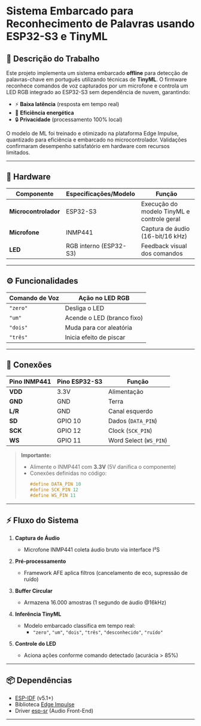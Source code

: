# Sistema Embarcado para Reconhecimento de Palavras usando ESP32-S3 e TinyML

## 📝 Descrição do Trabalho  
Este projeto implementa um sistema embarcado **offline** para detecção de palavras-chave em português utilizando técnicas de **TinyML**. O firmware reconhece comandos de voz capturados por um microfone e controla um LED RGB integrado ao ESP32-S3 sem dependência de nuvem, garantindo:  
- ⚡ **Baixa latência** (resposta em tempo real)  
- 🔋 **Eficiência energética**  
- 🔒 **Privacidade** (processamento 100% local)  

O modelo de ML foi treinado e otimizado na plataforma Edge Impulse, quantizado para eficiência e embarcado no microcontrolador. Validações confirmaram desempenho satisfatório em hardware com recursos limitados.

---

## 🧩 Hardware  
| Componente       | Especificações/Modelo | Função                          |
|------------------|------------------------|---------------------------------|
| **Microcontrolador** | ESP32-S3              | Execução do modelo TinyML e controle geral |
| **Microfone**    | INMP441                | Captura de áudio (16-bit/16 kHz) |
| **LED**          | RGB interno (ESP32-S3) | Feedback visual dos comandos |

---

## ⚙️ Funcionalidades  
| Comando de Voz | Ação no LED RGB              | 
|----------------|------------------------------|
| `"zero"`       | Desliga o LED                | 
| `"um"`         | Acende o LED (branco fixo)   | 
| `"dois"`       | Muda para cor aleatória      | 
| `"três"`       | Inicia efeito de piscar      |

---

## 🔌 Conexões  
| Pino INMP441 | Pino ESP32-S3 | Função               | 
|--------------|---------------|----------------------|
| **VDD**      | 3.3V          | Alimentação          | 
| **GND**      | GND           | Terra                | 
| **L/R**      | GND           | Canal esquerdo       | 
| **SD**       | GPIO 10       | Dados (`DATA_PIN`)   | 
| **SCK**      | GPIO 12       | Clock (`SCK_PIN`)    | 
| **WS**       | GPIO 11       | Word Select (`WS_PIN`) |  

> **Importante:**  
> - Alimente o INMP441 com **3.3V** (5V danifica o componente)  
> - Conexões definidas no código:  
>   ```c
>   #define DATA_PIN 10
>   #define SCK_PIN 12
>   #define WS_PIN 11
>   ```

---

## ⚡ Fluxo do Sistema  
1. **Captura de Áudio**  
   - Microfone INMP441 coleta áudio bruto via interface I²S
   
2. **Pré-processamento**  
   - Framework AFE aplica filtros (cancelamento de eco, supressão de ruído)

3. **Buffer Circular**  
   - Armazena 16.000 amostras (1 segundo de áudio @16kHz)

4. **Inferência TinyML**  
   - Modelo embarcado classifica em tempo real:
     - `"zero"`, `"um"`, `"dois"`, `"três"`, `"desconhecido"`, `"ruído"`

5. **Controle do LED**  
   - Aciona ações conforme comando detectado (acurácia > 85%)

---

## 📦 Dependências  
- [ESP-IDF](https://docs.espressif.com/projects/esp-idf/) (v5.1+)  
- Biblioteca [Edge Impulse](https://edgeimpulse.com/)  
- Driver [esp-sr](https://github.com/espressif/esp-sr) (Audio Front-End)

---

